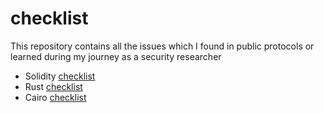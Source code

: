 # checklist

This repository contains all the issues which I found in public protocols or learned during my journey as a security researcher

- Solidity [checklist](https://github.com/iftikharuddin/checklist/blob/main/audit-checklist/my-audit-checklist.md)
- Rust [checklist](https://github.com/iftikharuddin/checklist/blob/main/audit-checklist/rust-checklist.md)
- Cairo [checklist](https://github.com/iftikharuddin/checklist/blob/main/audit-checklist/cairo-checklist.md)